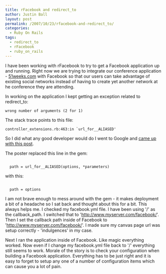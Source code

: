 ```yaml
---
title: rFacebook and redirect_to
author: Justin Ball
layout: post
permalink: /2007/10/23/rfacebook-and-redirect_to/
categories:
  - Ruby On Rails
tags:
  - redirect_to
  - rFacebook
  - ruby_on_rails
---
```



I have been working with rFacebook to try to get a Facebook application up and running.  Right now we are trying to integrate our conference application - <a href="http://www.51weeks.com">51weeks.com</a> with Facebook so that our users can take advantage of existing social networks instead of having to create yet another network at he conference they are attending.

In working on the application I kept getting an exception related to redirect_to:
<pre><code class="ruby">wrong number of arguments (2 for 1) </pre></code>

The stack trace points to this file:
<pre><code class="ruby">controller_extensions.rb:463:in `url_for__ALIASED'</pre></code>

So I did what any good developer would do I went to Google and <a href="http://okwithfailure.com/2007/10/21/a-fix-for-this-rfacebook-bug">came up with this post</a>.

The poster replaced this line in the gem:
<pre><code class="ruby">
  path = url_for__ALIASED(options, *parameters)
</pre></code>

with this:
<pre><code class="ruby">
  path = options
</pre></code>

I am not brave enough to mess around with the gem - it makes deployment a bit of a headache so I sat back and thought about this for a bit.  This always helps me.  I checked my facebook.yml file.  I have been using '/' as the callback_path.  I switched that to 'http://www.myserver.com/facebook/'.  Then I set the callback path inside of Facebook to 'http://www.myserver.com/facebook/'.  I made sure my canvas page url was setup correctly - 'indulgences' in my case.

Next I ran the application inside of Facebook.  Like magic everything worked.  Now even if I change my facebook.yml file back to '/' everything still seems to work.  Morale of the story is to check your configuration when building a Facebook application.  Everything has to be just right and it is easy to forget to setup any one of a number of configuration items which can cause you a lot of pain.
